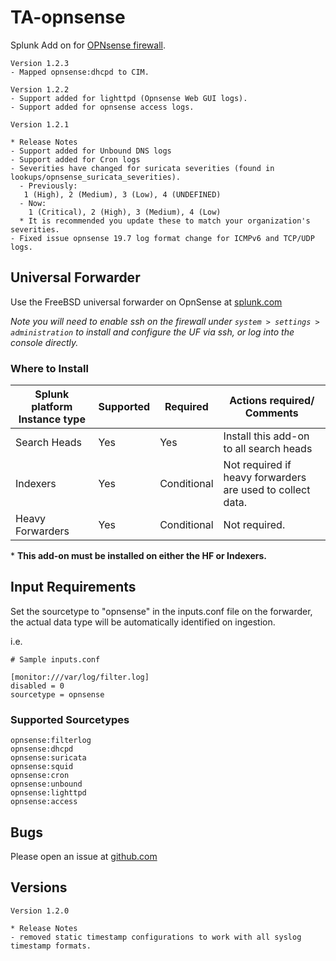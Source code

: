 # TA-opnsense
Splunk Add on for [OPNsense firewall](https://opnsense.org/).

```
Version 1.2.3
- Mapped opnsense:dhcpd to CIM.

Version 1.2.2
- Support added for lighttpd (Opnsense Web GUI logs).
- Support added for opnsense access logs.

Version 1.2.1

* Release Notes
- Support added for Unbound DNS logs
- Support added for Cron logs
- Severities have changed for suricata severities (found in lookups/opnsense_suricata_severities).
  - Previously:
   1 (High), 2 (Medium), 3 (Low), 4 (UNDEFINED)
  - Now:
    1 (Critical), 2 (High), 3 (Medium), 4 (Low)
  * It is recommended you update these to match your organization's severities.
- Fixed issue opnsense 19.7 log format change for ICMPv6 and TCP/UDP logs.
```

## Universal Forwarder

Use the FreeBSD universal forwarder on OpnSense at [splunk.com](https://www.splunk.com/en_us/download/universal-forwarder.html#tabs/freebsd)

*Note you will need to enable ssh on the firewall under `system > settings > administration` to install and configure the UF via ssh, or log into the console directly.*

### Where to Install
Splunk platform Instance type | Supported | Required | Actions required/ Comments
----------------------------- | --------- | -------- | --------------------------
Search Heads | Yes | Yes | Install this add-on to all search heads
Indexers | Yes | Conditional | Not required if heavy forwarders are used to collect data.
Heavy Forwarders | Yes | Conditional | Not required.

\* **This add-on must be installed on either the HF or Indexers.**

## Input Requirements
Set the sourcetype to "opnsense" in the inputs.conf file on the forwarder, the actual data type will be automatically identified on ingestion.

i.e.

```
# Sample inputs.conf

[monitor:///var/log/filter.log]
disabled = 0
sourcetype = opnsense
```
### Supported Sourcetypes
```
opnsense:filterlog
opnsense:dhcpd
opnsense:suricata
opnsense:squid
opnsense:cron
opnsense:unbound
opnsense:lighttpd
opnsense:access
```

## Bugs
Please open an issue at [github.com](https://github.com/ZachChristensen28/TA-opnsense)

## Versions

```
Version 1.2.0

* Release Notes
- removed static timestamp configurations to work with all syslog timestamp formats.
```
